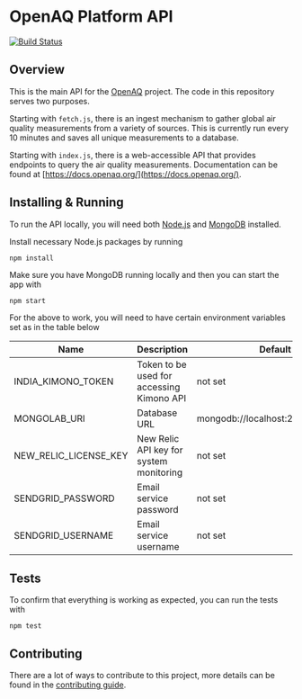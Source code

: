 # OpenAQ Platform API
[![Build Status](https://travis-ci.org/openaq/openaq-api.svg?branch=master)](https://travis-ci.org/openaq/openaq-api)

## Overview
This is the main API for the [OpenAQ](https://openaq.org) project. The code in this repository serves two purposes.

Starting with `fetch.js`, there is an ingest mechanism to gather global air quality measurements from a variety of sources. This is currently run every 10 minutes and saves all unique measurements to a database.

Starting with `index.js`, there is a web-accessible API that provides endpoints to query the air quality measurements. Documentation can be found at [https://docs.openaq.org/](https://docs.openaq.org/).

## Installing & Running
To run the API locally, you will need both [Node.js](https://nodejs.org) and [MongoDB](https://www.mongodb.org/) installed.

Install necessary Node.js packages by running

`npm install`

Make sure you have MongoDB running locally and then you can start the app with

`npm start`

For the above to work, you will need to have certain environment variables set as in the table below

| Name | Description | Default |
|---|---|---|
INDIA_KIMONO_TOKEN | Token to be used for accessing Kimono API | not set |
MONGOLAB_URI | Database URL | mongodb://localhost:27017/openAQ |
| NEW_RELIC_LICENSE_KEY | New Relic API key for system monitoring | not set |
| SENDGRID_PASSWORD | Email service password | not set |
| SENDGRID_USERNAME | Email service username | not set |

## Tests
To confirm that everything is working as expected, you can run the tests with

`npm test`

## Contributing
There are a lot of ways to contribute to this project, more details can be found in the [contributing guide](CONTRIBUTING.md). 

